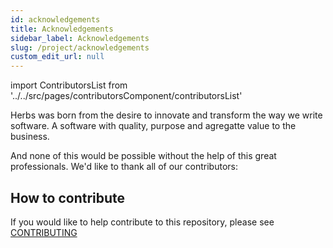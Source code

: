 ```yaml
---
id: acknowledgements
title: Acknowledgements
sidebar_label: Acknowledgements
slug: /project/acknowledgements
custom_edit_url: null
---
```


import ContributorsList from '../../src/pages/contributorsComponent/contributorsList'


Herbs was born from the desire to innovate and transform the way we write software. A software with quality, purpose and agregatte value to the business.

And none of this would be possible without the help of this great professionals. We'd like to thank all of our contributors:

<ContributorsList> </ContributorsList>


## How to contribute

If you would like to help contribute to this repository, please see [CONTRIBUTING](/docs/project/contributing)

